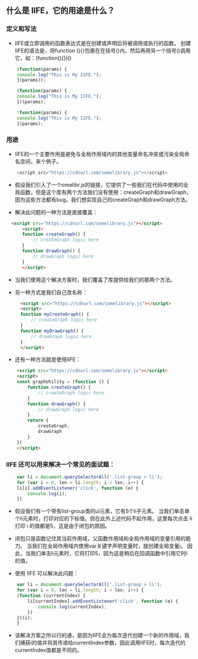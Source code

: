 <!--
 * @Author: your name
 * @Date: 2020-01-19 10:44:11
 * @LastEditTime : 2020-01-21 14:27:33
 * @LastEditors  : Please set LastEditors
 * @Description: In User Settings Edit
 * @FilePath: /js_learn/04/README.md
 -->
## 什么是 IIFE，它的用途是什么？

### 定义和写法
+ IIFE或立即调用的函数表达式是在创建或声明后将被调用或执行的函数。 创建IIFE的语法是，将function (){}包裹在在括号()内，然后再用另一个括号()调用它，如：(function(){})()
```js
    (function(params) {
    console.log("This is My IIFE.");
    }(params));

    (function(params) {
    console.log("This is My IIFE.");
    })(params);

    !function(params) {
    console.log("This is My IIFE.");
    }(params);
```

### 用途
+ IIFE的一个主要作用是避免与全局作用域内的其他变量命名冲突或污染全局命名空间，来个例子。
```js
    <script src="https://cdnurl.com/somelibrary.js"></script>
```

  - 假设我们引入了一个omelibr.js的链接，它提供了一些我们在代码中使用的全局函数，但是这个库有两个方法我们没有使用：createGraph和drawGraph，因为这些方法都有bug。我们想实现自己的createGraph和drawGraph方法。

  - 解决此问题的一种方法是直接覆盖：
  ```html
    <script src="https://cdnurl.com/somelibrary.js"></script>
        <script>
        function createGraph() {
            // createGraph logic here
        }
        function drawGraph() {
            // drawGraph logic here
        }
        </script>
  ```

  - 当我们使用这个解决方案时，我们覆盖了库提供给我们的那两个方法。
+ 另一种方式是我们自己改名称：
  ```html
    <script src="https://cdnurl.com/somelibrary.js"></script>
    <script>
    function myCreateGraph() {
        // createGraph logic here
    }
    function myDrawGraph() {
        // drawGraph logic here
    }
    </script>
  ```

+ 还有一种方法就是使用IIFE：
```html
    <script src="https://cdnurl.com/somelibrary.js"></script>
    <script>
    const graphUtility = (function () {
        function createGraph() {
            // createGraph logic here
        }
        function drawGraph() {
            // drawGraph logic here
        }
        return {
            createGraph,
            drawGraph
        }
    })
    </script>
```

### IIFE 还可以用来解决一个常见的面试题：
```js
    var li = document.querySelectorAll('.list-group > li');
    for (var i = 0, len = li.length; i < len; i++) {
    li[i].addEventListener('click', function (e) {
        console.log(i);
    })

```
+ 假设我们有一个带有list-group类的ul元素，它有5个li子元素。 当我们单击单个li元素时，打印对应的下标值。但在此外上述代码不起作用，这里每次点击 li 打印 i 的值都是5，这是由于闭包的原因。
+ 闭包只是函数记住其当前作用域，父函数作用域和全局作用域的变量引用的能力。 当我们在全局作用域内使用var关键字声明变量时，就创建全局变量i。 因此，当我们单击li元素时，它将打印5，因为这是稍后在回调函数中引用它时i的值。

+ 使用 IIFE 可以解决此问题：
```js
    var li = document.querySelectorAll('.list-group > li');
    for (var i = 0, len = li.length; i < len; i++) {
    (function (currentIndex) {
        li[currentIndex].addEventListener('click', function (e) {
            console.log(currentIndex);
        })
    })(i);
    }
```
+ 该解决方案之所以行的通，是因为IIFE会为每次迭代创建一个新的作用域，我们捕获i的值并将其传递给currentIndex参数，因此调用IIFE时，每次迭代的currentIndex值都是不同的。